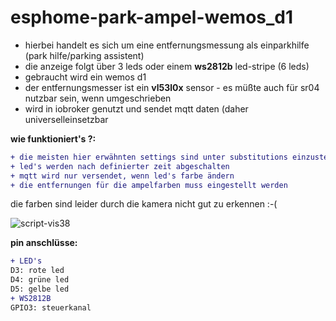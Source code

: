 # esphome-park-ampel-wemos_d1

- hierbei handelt es sich um eine entfernungsmessung als einparkhilfe (park hilfe/parking assistent)
- die anzeige folgt über 3 leds oder einem **ws2812b** led-stripe (6 leds)
- gebraucht wird ein wemos d1
- der entfernungsmesser ist ein **vl53l0x** sensor - es müßte auch für sr04 nutzbar sein, wenn umgeschrieben
- wird in iobroker genutzt und sendet mqtt daten (daher universelleinsetzbar

**wie funktioniert's ?:**
```diff
+ die meisten hier erwähnten settings sind unter substitutions einzustellen
+ led's werden nach definierter zeit abgeschalten
+ mqtt wird nur versendet, wenn led's farbe ändern
+ die entfernungen für die ampelfarben muss eingestellt werden
```
die farben sind leider durch die kamera nicht gut zu erkennen :-(

![script-vis38](https://user-images.githubusercontent.com/18462890/230928555-8c46efa4-f9e0-46fa-9033-b080795d0e93.gif)

**pin anschlüsse:**
```diff
+ LED's
D3: rote led
D4: grüne led
D5: gelbe led
+ WS2812B
GPIO3: steuerkanal
```
